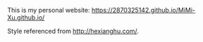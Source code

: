 This is my personal website: https://2870325142.github.io/MiMi-Xu.github.io/

Style referenced from http://hexianghu.com/.
